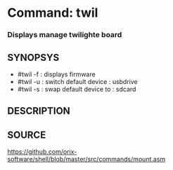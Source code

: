 # Command: twil

### Displays manage twilighte board

## SYNOPSYS

+ #twil -f  : displays firmware
+ #twil -u  : switch default device : usbdrive
+ #twil -s  : swap default device to : sdcard

## DESCRIPTION

## SOURCE

https://github.com/orix-software/shell/blob/master/src/commands/mount.asm
